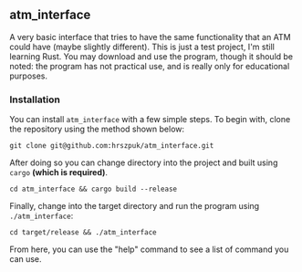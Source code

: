 ## atm_interface
A very basic interface that tries to have the same functionality that an ATM could have (maybe slightly different).
This is just a test project, I'm still learning Rust. You may download and use the program, though it should be noted: the program has not practical use, and is really only for educational purposes.

### Installation
You can install `atm_interface` with a few simple steps.
To begin with, clone the repository using the method shown below:
``` 
git clone git@github.com:hrszpuk/atm_interface.git
```
After doing so you can change directory into the project and built using `cargo` **(which is required)**.
``` 
cd atm_interface && cargo build --release
```
Finally, change into the target directory and run the program using `./atm_interface`:
``` 
cd target/release && ./atm_interface
```
From here, you can use the "help" command to see a list of command you can use.
